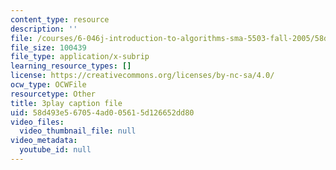 ```yaml
---
content_type: resource
description: ''
file: /courses/6-046j-introduction-to-algorithms-sma-5503-fall-2005/58d493e567054ad005615d126652dd80_O3hI9FdxFOM.srt
file_size: 100439
file_type: application/x-subrip
learning_resource_types: []
license: https://creativecommons.org/licenses/by-nc-sa/4.0/
ocw_type: OCWFile
resourcetype: Other
title: 3play caption file
uid: 58d493e5-6705-4ad0-0561-5d126652dd80
video_files:
  video_thumbnail_file: null
video_metadata:
  youtube_id: null
---
```

